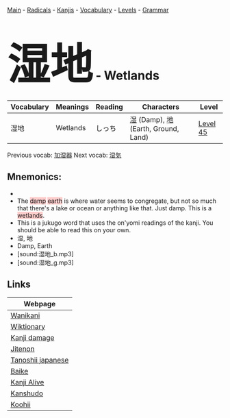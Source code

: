 <style> bigfont {font-size: 100px}</style>
[Main](../README.md) -
[Radicals](../radicals.md) -
[Kanjis](../kanjis.md) -
[Vocabulary](../vocabulary.md) -
[Levels](../levels.md) -
[Grammar](../grammar.md)
# <bigfont> 湿地</bigfont> - Wetlands 

| Vocabulary | Meanings | Reading | Characters | Level |
| --- | --- | --- | --- | --- |
| 湿地 | Wetlands | しっち |  [湿](../kanjis/湿.md) (Damp), [地](../kanjis/地.md) (Earth, Ground, Land) | [Level 45](../levels/wk_level45.md) |

Previous vocab: [加湿器](加湿器.md) Next vocab: [湿気](湿気.md) 

## Mnemonics:

* 
* The <span style="background-color:#ffcccb"> damp</span> <span style="background-color:#ffcccb"> earth</span> is where water seems to congregate, but not so much that there's a lake or ocean or anything like that. Just damp. This is a <span style="background-color:#ffcccb"> wetlands</span>.
* This is a jukugo word that uses the on'yomi readings of the kanji. You should be able to read this on your own.
* 湿, 地
* Damp, Earth
* [sound:湿地_b.mp3]
* [sound:湿地_g.mp3]


## Links 

| Webpage |
| --- |
| [Wanikani          ](https://www.wanikani.com/kanji/湿地) |
| [Wiktionary        ](https://en.wiktionary.org/wiki/湿地) |
| [Kanji damage      ](http://www.kanjidamage.com/kanji/search?utf8=✓&q=湿地) |
| [Jitenon           ](https://jitenon.com/kanji/湿地) |
| [Tanoshii japanese ](https://www.tanoshiijapanese.com/dictionary/kanji.cfm?k=湿地) |
| [Baike             ](https://baike.baidu.com/item/湿地) |
| [Kanji Alive       ](https://app.kanjialive.com/湿地) |
| [Kanshudo          ](https://www.kanshudo.com/searchmn?q=湿地) |
| [Koohii            ](https://kanji.koohii.com/study/kanji/湿地) |
